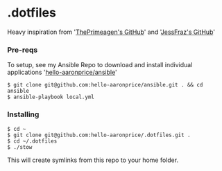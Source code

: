 # .dotfiles

Heavy inspiration from '[ThePrimeagen's GitHub](https://github.com/ThePrimeagen/.dotfiles)' and '[JessFraz's GitHub](https://github.com/jessfraz/dotfiles)'

### Pre-reqs

To setup, see my Ansible Repo to download and install individual applications
'[hello-aaronprice/ansible](https://github.com/hello-aaronprice/ansible)'
```console
$ git clone git@github.com:hello-aaronprice/ansible.git . && cd ansible
$ ansible-playbook local.yml
```

### Installing

```console
$ cd ~
$ git clone git@github.com:hello-aaronprice/.dotfiles.git .
$ cd ~/.dotfiles
$ ./stow
```

This will create symlinks from this repo to your home folder.

